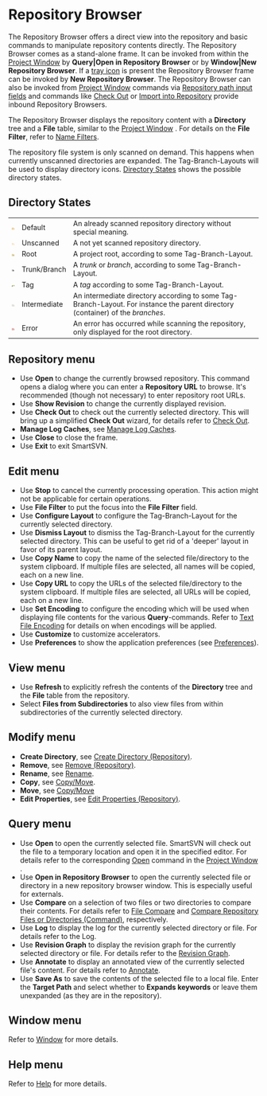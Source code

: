 # Repository Browser

The Repository Browser offers a direct view into the repository and
basic commands to manipulate repository contents directly. The
Repository Browser comes as a stand-alone frame. It can be invoked from
within the [Project Window](Project-Window.md#ProjectWindow-project-window) by
**Query\|Open in Repository Browser** or by **Window\|New Repository
Browser**. If a [tray icon](Shell-Integration.md#tray-icon)
is present the Repository Browser frame can be invoked by **New
Repository Browser**. The Repository Browser can also be invoked from
[Project Window](Project-Window.md#ProjectWindow-project-window)
commands via [Repository path input fields](Common-Features.md#repository-path-input-fields)
and commands like [Check Out](Check-Out.md#CheckOut-commands.check-out) or [Import into Repository](Import-into-Repository.md#ImportintoRepository-commands.create-module)
provide inbound Repository Browsers.

The Repository Browser displays the repository content with a
**Directory** tree and a **File** table, similar to the [Project Window](Project-Window.md#ProjectWindow-project-window) . For
details on the **File Filter**, refer to [Name Filters](Directory-Tree-and-File-Table.md#name-filters).

The repository file system is only scanned on demand. This happens when
currently unscanned directories are expanded. The Tag-Branch-Layouts
will be used to display directory icons. [Directory States](#directory-states) shows
the possible directory states.

## Directory States


|                                                                                                                                                                                                                                                                                                                                                                                                                                                                                                                       |              |                                                                                                                                 |
|-----------------------------------------------------------------------------------------------------------------------------------------------------------------------------------------------------------------------------------------------------------------------------------------------------------------------------------------------------------------------------------------------------------------------------------------------------------------------------------------------------------------------|--------------|---------------------------------------------------------------------------------------------------------------------------------|
| ![](attachments/43745408/43745415.png)      | Default      | An already scanned repository directory without special meaning.                                                                |
| ![](attachments/43745408/43745409.png)    | Unscanned    | A not yet scanned repository directory.                                                                                         |
| ![](attachments/43745408/43745414.png)         | Root         | A project root, according to some Tag-Branch-Layout.                                                                            |
| ![](attachments/43745408/43745410.png) | Trunk/Branch | A *trunk* or *branch*, according to some Tag-Branch-Layout.                                                                     |
| ![](attachments/43745408/43745411.png)          | Tag          | A *tag* according to some Tag-Branch-Layout.                                                                                    |
| ![](attachments/43745408/43745413.png) | Intermediate | An intermediate directory according to some Tag-Branch-Layout. For instance the parent directory (container) of the *branches*. |
| ![](attachments/43745408/43745412.png)        | Error        | An error has occurred while scanning the repository, only displayed for the root directory.                                     |


## Repository menu

-   Use **Open** to change the currently browsed repository. This
    command opens a dialog where you can enter a **Repository URL** to
    browse. It's recommended (though not necessary) to enter repository
    root URLs.
-   Use **Show Revision** to change the currently displayed revision.
-   Use **Check Out** to check out the currently selected directory.
    This will bring up a simplified **Check Out** wizard, for details
    refer to [Check Out](Check-Out.md#CheckOut-commands.check-out).
-   **Manage Log Caches**, see [Manage Log Caches](Log-Cache.md#manage-log-caches).
-   Use **Close** to close the frame.
-   Use **Exit** to exit SmartSVN.

## Edit menu

-   Use **Stop** to cancel the currently processing operation. This
    action might not be applicable for certain operations.
-   Use **File Filter** to put the focus into the **File Filter** field.
-   Use **Configure Layout** to configure the Tag-Branch-Layout for the
    currently selected directory.
-   Use **Dismiss Layout** to dismiss the Tag-Branch-Layout for the
    currently selected directory. This can be useful to get rid of a
    'deeper' layout in favor of its parent layout.
-   Use **Copy Name** to copy the name of the selected file/directory to
    the system clipboard. If multiple files are selected, all names will
    be copied, each on a new line.
-   Use **Copy URL** to copy the URLs of the selected file/directory to
    the system clipboard. If multiple files are selected, all URLs will
    be copied, each on a new line.
-   Use **Set Encoding** to configure the encoding which will be used
    when displaying file contents for the various **Query**-commands.
    Refer to [Text File Encoding](Project-Settings.md#text-file-encoding)
    for details on when encodings will be applied.
-   Use **Customize** to customize accelerators.
-   Use **Preferences** to show the application preferences (see
    [Preferences](Preferences.md#Preferences-preferences)).

## View menu

-   Use **Refresh** to explicitly refresh the contents of the
    **Directory** tree and the **File** table from the repository.
-   Select **Files from Subdirectories** to also view files from within
    subdirectories of the currently selected directory.

## Modify menu

-   **Create Directory**, see [Create Directory (Repository)](.md#CreateDirectory(Repository)-repository-browser.create-directory).
-   **Remove**, see [Remove (Repository)](.md#Remove(Repository)-repository-browser.remove).
-   **Rename**, see [Rename](Rename-Repository-.md).
-   **Copy**, see
    [Copy/Move](.md#Copy/Move(Repository)-repository-browser.copy-move).
-   **Move**, see
    [Copy/Move](.md#Copy/Move(Repository)-repository-browser.copy-move)
-   **Edit Properties**, see [Edit Properties (Repository)](Edit-Properties-Repository-.md).

## Query menu

-   Use **Open** to open the currently selected file. SmartSVN will
    check out the file to a temporary location and open it in the
    specified editor. For details refer to the corresponding
    [Open](Menus.md#query) command in
    the [Project Window](Project-Window.md#ProjectWindow-project-window) .
-   Use **Open in Repository Browser** to open the currently selected
    file or directory in a new repository browser window. This is
    especially useful for externals.
-   Use **Compare** on a selection of two files or two directories to
    compare their contents. For details refer to [File Compare](File-Compare.md) and [Compare Repository Files or Directories (Command)](Compare-Repository-Files-or-Directories.md), respectively.
-   Use **Log** to display the log for the currently selected directory
    or file. For details refer to the Log.
-   Use **Revision Graph** to display the revision graph for the
    currently selected directory or file. For details refer to the
    [Revision Graph](Revision-Graph.md).
-   Use **Annotate** to display an annotated view of the currently
    selected file's content. For details refer to [Annotate](Annotate.md).
-   Use **Save As** to save the contents of the selected file to a local
    file. Enter the **Target Path** and select whether to **Expands
    keywords** or leave them unexpanded (as they are in the repository).

## Window menu

Refer to [Window](Menus.md#window)
for more details.

## Help menu

Refer to [Help](Menus.md#help) for
more details.


